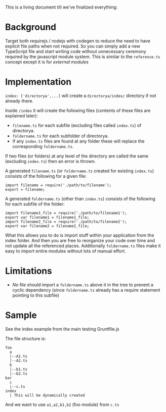 This is a living document till we've finalized everything:

# Background 

Target both requirejs / nodejs with codegen to reduce the need to have explicit file paths when not required. So you can simply add a new TypeScript file and start writing code without unnecessary ceremony required by the javascript module system. This is similar to the `reference.ts` concept except it is for *external modules*

# Implementation

`index: ['directorya',...]` will create a `directorya/index/` directory if not already there. 

Inside `/index` it will create the following files (contents of these files are explained later):

* `filename.ts` for each subfile (excluding files called `index.ts`) of directorya.
* `foldername.ts` for each subfolder of directorya.
* If any `index.ts` files are found at any folder these will replace the corresponding `foldername.ts`. 

If two files (or folders) at any level of the directory are called the same (excluding `index.ts`) then an error is thrown.

A generated `filename.ts` (or `foldername.ts` created for existing `index.ts`) consists of the following for a given file: 

```
import filename = require('./path/to/filename');
export = filename;
```

A generated `foldername.ts` (other than `index.ts`) consists of the following for each subfile of the folder: 

```
import filename1_file = require('./path/to/filename1');
export var filename1 = filename1_file;
import filename2_file = require('./path/to/filename2');
export var filename2 = filename2_file;
```

What this allows you to do is import stuff within your application from the index folder. And then you are free to reorganize your code over time and not update all the referenced places. Additionally `foldername.ts` files make it easy to import entire modules without lots of manual effort.

# Limitations

* *No* file should import a `foldername.ts` above it in the tree to prevent a cyclic dependency (since `foldername.ts` already has a require statement pointing to this subfile)

# Sample
See the index example from the main testing Gruntfile.js

The file structure is: 

```
foo
  a
  |--A1.ts
  |--A2.ts
  b
  |--b1.ts
  |--b2.ts
bar
  c
  |--c.ts
index
  | This will be dynamically created  
```

And we want to use `a1,a2,b1,b2` (foo module) from `c.ts`

